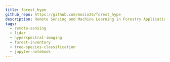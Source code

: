 ```yaml
---
title: forest_hype
github_repo: https://github.com/mosin26/forest_hype
description: Remote Sensing and Machine Learning in Forestry Applications
tags:
  - remote-sensing
  - lidar
  - hyperspectral-imaging
  - forest-inventory
  - tree-species-classification
  - jupyter-notebook
---
```


